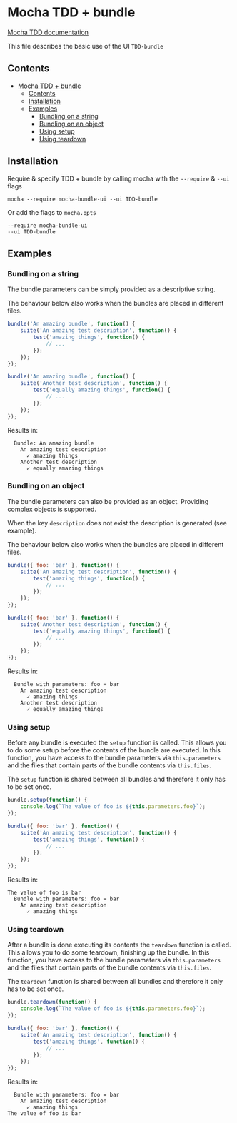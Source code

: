 # Mocha TDD + bundle

[Mocha TDD documentation](https://mochajs.org/#tdd)

This file describes the basic use of the UI `TDD-bundle`

## Contents

- [Mocha TDD + bundle](#mocha-tdd--bundle)
  - [Contents](#contents)
  - [Installation](#installation)
  - [Examples](#examples)
    - [Bundling on a string](#bundling-on-a-string)
    - [Bundling on an object](#bundling-on-an-object)
    - [Using setup](#using-setup)
    - [Using teardown](#using-teardown)

## Installation

Require & specify TDD + bundle by calling mocha with the `--require` & `--ui` flags

```shell
mocha --require mocha-bundle-ui --ui TDD-bundle
```

Or add the flags to `mocha.opts`

```shell
--require mocha-bundle-ui
--ui TDD-bundle
```

## Examples

### Bundling on a string

The bundle parameters can be simply provided as a descriptive string.

The behaviour below also works when the bundles are placed in different files.

```javascript
bundle('An amazing bundle', function() {
    suite('An amazing test description', function() {
        test('amazing things', function() {
            // ...
        });
    });
});

bundle('An amazing bundle', function() {
    suite('Another test description', function() {
        test('equally amazing things', function() {
            // ...
        });
    });
});
```

Results in:

```
  Bundle: An amazing bundle
    An amazing test description
      ✓ amazing things
    Another test description
      ✓ equally amazing things
```

### Bundling on an object

The bundle parameters can also be provided as an object. Providing complex objects is supported.

When the key `description` does not exist the description is generated (see example).

The behaviour below also works when the bundles are placed in different files.

```javascript
bundle({ foo: 'bar' }, function() {
    suite('An amazing test description', function() {
        test('amazing things', function() {
            // ...
        });
    });
});

bundle({ foo: 'bar' }, function() {
    suite('Another test description', function() {
        test('equally amazing things', function() {
            // ...
        });
    });
});
```

Results in:

```
  Bundle with parameters: foo = bar
    An amazing test description
      ✓ amazing things
    Another test description
      ✓ equally amazing things
```

### Using setup

Before any bundle is executed the `setup` function is called. This allows you to do some setup before the contents of the bundle are executed. In this function, you have access to the bundle parameters via `this.parameters` and the files that contain parts of the bundle contents via `this.files`.

The `setup` function is shared between all bundles and therefore it only has to be set once.

```javascript
bundle.setup(function() {
    console.log(`The value of foo is ${this.parameters.foo}`);
});

bundle({ foo: 'bar' }, function() {
    suite('An amazing test description', function() {
        test('amazing things', function() {
            // ...
        });
    });
});
```

Results in:

```
The value of foo is bar
  Bundle with parameters: foo = bar
    An amazing test description
      ✓ amazing things
```

### Using teardown

After a bundle is done executing its contents the `teardown` function is called. This allows you to do some teardown, finishing up the bundle. In this function, you have access to the bundle parameters via `this.parameters` and the files that contain parts of the bundle contents via `this.files`.

The `teardown` function is shared between all bundles and therefore it only has to be set once.

```javascript
bundle.teardown(function() {
    console.log(`The value of foo is ${this.parameters.foo}`);
});

bundle({ foo: 'bar' }, function() {
    suite('An amazing test description', function() {
        test('amazing things', function() {
            // ...
        });
    });
});
```

Results in:

```
  Bundle with parameters: foo = bar
    An amazing test description
      ✓ amazing things
The value of foo is bar
```
